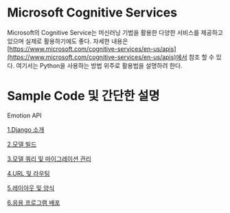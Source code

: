 # Microsoft Cognitive Services
Microsoft의 Cognitive Service는 머신러닝 기법을 활용한 다양한 서비스를 제공하고 있으며 실제로 활용하기에도 좋다. 
자세한 내용은 [https://www.microsoft.com/cognitive-services/en-us/apis](https://www.microsoft.com/cognitive-services/en-us/apis)에서 참조 할 수 있다. 여기서는 Python을 사용하는 방법 위주로 활용법을 설명하려 한다. 

# Sample Code 및 간단한 설명 

Emotion API 


[1.Django 소개](https://mva.microsoft.com/ko/training-courses/python-django--11415?l=AQdTENEJB_4004300477)

[2.모델 빌드](https://mva.microsoft.com/ko/training-courses/python-django--11415?l=jCzh5YEJB_6604300477)

[3.모델 쿼리 및 마이그레이션 관리](https://mva.microsoft.com/ko/training-courses/python-django--11415?l=uw7LHeEJB_5304300477)

[4.URL 및 라우팅](https://mva.microsoft.com/ko/training-courses/python-django--11415?l=VZKAiqEJB_404300477)

[5.레이아웃 및 양식](https://mva.microsoft.com/ko/training-courses/python-django--11415?l=2JaKaxEJB_7304300477)

[6.응용 프로그램 배포](https://mva.microsoft.com/ko/training-courses/python-django--11415?l=J0Ei51EJB_9804300477)
